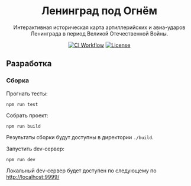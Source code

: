 <h1 align="center">Ленинград под Огнём</h1>

<p align="center">Интерактивная историческая карта артиллерийских и авиа-ударов Ленинграда 
в период Великой Отечественной Войны.</p>

<p align="center">
    <a href="https://github.com/stepan-anokhin/spb-histmap/actions?query=workflow%3AFrontend%20CI"><img src="https://github.com/stepan-anokhin/spb-histmap/workflows/Frontend%20CI/badge.svg?branch=master" alt="CI Workflow"></a>
    <a href="LICENSE"><img src="https://img.shields.io/github/license/stepan-anokhin/spb-histmap.svg" alt="License"></a> 
</p>

## Разработка

### Сборка

Прогнать тесты:

```shell
npm run test
```

Собрать проект:

```shell
npm run build
```

Результаты сборки будут доступны в директории `./build`.

Запустить dev-сервер:

```shell
npm run dev
```

Локальный dev-сервер будет доступен по следующему по [http://localhost:9999/](http://localhost:9999/)
